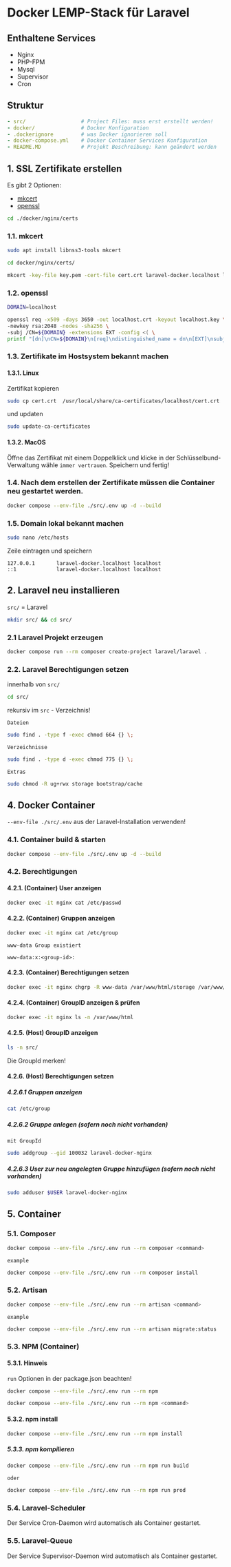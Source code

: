 # Docker LEMP-Stack für Laravel

## Enthaltene Services

- Nginx
- PHP-FPM
- Mysql
- Supervisor
- Cron


## Struktur

```yaml
- src/                  # Project Files: muss erst erstellt werden!
- docker/               # Docker Konfiguration
- .dockerignore         # was Docker ignorieren soll
- docker-compose.yml    # Docker Container Services Konfiguration
- README.MD             # Projekt Beschreibung: kann geändert werden
```


## 1. SSL Zertifikate erstellen
Es gibt 2 Optionen:
- [mkcert](#mkcert)
- [openssl](#openssl)

```bash
cd ./docker/nginx/certs
```

### 1.1. mkcert
```bash
sudo apt install libnss3-tools mkcert
```

```bash
cd docker/nginx/certs/
```

```bash
mkcert -key-file key.pem -cert-file cert.crt laravel-docker.localhost localhost 127.0.0.1 ::1
```

### 1.2. openssl
```bash
DOMAIN=localhost

openssl req -x509 -days 3650 -out localhost.crt -keyout localhost.key \
-newkey rsa:2048 -nodes -sha256 \
-subj /CN=${DOMAIN} -extensions EXT -config <( \
printf "[dn]\nCN=${DOMAIN}\n[req]\ndistinguished_name = dn\n[EXT]\nsubjectAltName=DNS:${DOMAIN}\nkeyUsage=digitalSignature\nextendedKeyUsage=serverAuth")
```

### 1.3. Zertifikate im Hostsystem bekannt machen
#### 1.3.1. Linux
Zertifikat kopieren
```bash
sudo cp cert.crt  /usr/local/share/ca-certificates/localhost/cert.crt
```
und updaten
```bash
sudo update-ca-certificates
```

#### 1.3.2. MacOS
Öffne das Zertifikat mit einem Doppelklick und klicke in der Schlüsselbund-Verwaltung wähle `immer vertrauen`.
Speichern und fertig!

### 1.4. Nach dem erstellen der Zertifikate müssen die Container neu gestartet werden.
```bash
docker compose --env-file ./src/.env up -d --build
```

### 1.5. Domain lokal bekannt machen
```bash
sudo nano /etc/hosts
```
Zeile eintragen und speichern
```text
127.0.0.1       laravel-docker.localhost localhost
::1             laravel-docker.localhost localhost
```

## 2. Laravel neu installieren
`src/` = Laravel
```bash
mkdir src/ && cd src/
```

### 2.1 Laravel Projekt erzeugen
```bash
docker compose run --rm composer create-project laravel/laravel .
```
### 2.2. Laravel Berechtigungen setzen
innerhalb von `src/`

```bash
cd src/
```
rekursiv im `src` - Verzeichnis!

`Dateien`
```bash
sudo find . -type f -exec chmod 664 {} \; 
```

`Verzeichnisse`
```bash
sudo find . -type d -exec chmod 775 {} \; 
```

`Extras`
```bash
sudo chmod -R ug+rwx storage bootstrap/cache
```


## 4. Docker Container
`--env-file ./src/.env` aus der Laravel-Installation verwenden!

### 4.1. Container build & starten
```bash
docker compose --env-file ./src/.env up -d --build
```
### 4.2. Berechtigungen

#### 4.2.1. (Container) User anzeigen
```bash
docker exec -it nginx cat /etc/passwd
```

#### 4.2.2. (Container) Gruppen anzeigen 
```bash
docker exec -it nginx cat /etc/group
```
`www-data Group existiert`
```text
www-data:x:<group-id>:
```

#### 4.2.3. (Container) Berechtigungen setzen

```bash
docker exec -it nginx chgrp -R www-data /var/www/html/storage /var/www/html/bootstrap/cache
```

#### 4.2.4. (Container) GroupID anzeigen & prüfen
```bash
docker exec -it nginx ls -n /var/www/html
```

#### 4.2.5. (Host) GroupID anzeigen
```bash
ls -n src/
```
Die GroupId merken!

#### 4.2.6. (Host) Berechtigungen setzen

##### 4.2.6.1 Gruppen anzeigen
```bash
cat /etc/group
```
##### 4.2.6.2 Gruppe anlegen (sofern noch nicht vorhanden)
`mit GroupId`  
```bash
sudo addgroup --gid 100032 laravel-docker-nginx
```

##### 4.2.6.3 User zur neu angelegten Gruppe hinzufügen (sofern noch nicht vorhanden)
```bash
sudo adduser $USER laravel-docker-nginx
```

## 5. Container
### 5.1. Composer

```bash
docker compose --env-file ./src/.env run --rm composer <command>
```
`example`
```bash
docker compose --env-file ./src/.env run --rm composer install
```

### 5.2. Artisan
```bash
docker compose --env-file ./src/.env run --rm artisan <command>
```
`example`
```bash
docker compose --env-file ./src/.env run --rm artisan migrate:status
```


### 5.3. NPM (Container)
#### 5.3.1. Hinweis
`run` Optionen in der package.json beachten!

```bash
docker compose --env-file ./src/.env run --rm npm
```
```bash
docker compose --env-file ./src/.env run --rm npm <command>
```
#### 5.3.2. npm install
```bash
docker compose --env-file ./src/.env run --rm npm install
```
##### 5.3.3. npm kompilieren
```bash
docker compose --env-file ./src/.env run --rm npm run build
```
`oder`
```bash
docker compose --env-file ./src/.env run --rm npm run prod
```

### 5.4. Laravel-Scheduler
Der Service Cron-Daemon wird automatisch als Container gestartet.

### 5.5. Laravel-Queue
Der Service Supervisor-Daemon wird automatisch als Container gestartet.
